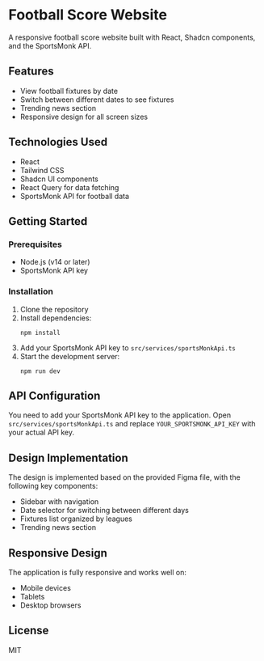 
# Football Score Website

A responsive football score website built with React, Shadcn components, and the SportsMonk API.

## Features

- View football fixtures by date
- Switch between different dates to see fixtures
- Trending news section
- Responsive design for all screen sizes

## Technologies Used

- React
- Tailwind CSS
- Shadcn UI components
- React Query for data fetching
- SportsMonk API for football data

## Getting Started

### Prerequisites

- Node.js (v14 or later)
- SportsMonk API key

### Installation

1. Clone the repository
2. Install dependencies:
   ```
   npm install
   ```
3. Add your SportsMonk API key to `src/services/sportsMonkApi.ts`
4. Start the development server:
   ```
   npm run dev
   ```

## API Configuration

You need to add your SportsMonk API key to the application. Open `src/services/sportsMonkApi.ts` and replace `YOUR_SPORTSMONK_API_KEY` with your actual API key.

## Design Implementation

The design is implemented based on the provided Figma file, with the following key components:

- Sidebar with navigation
- Date selector for switching between different days
- Fixtures list organized by leagues
- Trending news section

## Responsive Design

The application is fully responsive and works well on:
- Mobile devices
- Tablets
- Desktop browsers

## License

MIT
